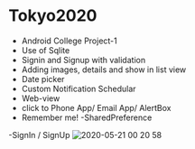 # Tokyo2020

- Android College Project-1
- Use of Sqlite
- Signin and Signup with validation
- Adding images, details and show in list view
- Date picker
- Custom Notification Schedular
- Web-view
- click to Phone App/ Email App/ AlertBox 
- Remember me! -SharedPreference



-SignIn / SignUp
![2020-05-21 00 20 58](https://user-images.githubusercontent.com/31506459/82523284-cd4aff80-9af9-11ea-9270-4029f9a05be7.png)
